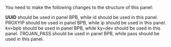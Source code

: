 You need to make the following changes to the structure of this panel:

**UUID** should be used in panel BPB, while id should be used in this panel.
PROXYIP should be used in panel BPB, while ip should be used in this panel.
kv=bpb should be used in panel BPB, while ky=dev should be used in this panel.
TROJAN_PASS should be used in panel BPB, while pass should be used in this panel.
